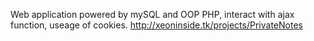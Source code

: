 Web application powered by mySQL and OOP PHP, interact with ajax function, useage of cookies. http://xeoninside.tk/projects/PrivateNotes
